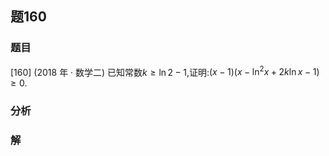 ## 题160
### 题目
[160] (2018 年 · 数学二) 已知常数$k \geq  \ln 2 - 1$,证明:$( {x - 1}) ( {x - {\ln }^{2}x + {2k}\ln x - 1})  \geq  0$.
### 分析

### 解